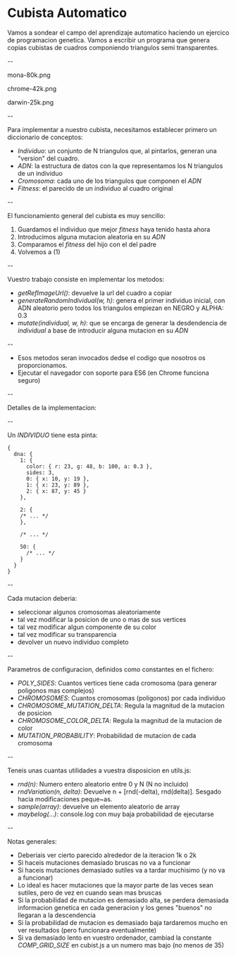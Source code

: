 # Cubista Automatico

Vamos a sondear el campo del aprendizaje automatico haciendo un ejercico de
programacion genetica. Vamos a escribir un programa que genera copias cubistas
de cuadros componiendo triangulos semi transparentes.

--

mona-80k.png

chrome-42k.png

darwin-25k.png

--

Para implementar a nuestro cubista, necesitamos establecer primero un
diccionario de conceptos:

- *Individuo*: un conjunto de N triangulos que, al pintarlos, generan una
  "version" del cuadro.
- *ADN*: la estructura de datos con la que representamos los N triangulos de un
  individuo
- *Cromosoma*: cada uno de los triangulos que componen el _ADN_
- *Fitness*: el parecido de un individuo al cuadro original

--

El funcionamiento general del cubista es muy sencillo:

1. Guardamos el individuo que mejor _fitness_ haya tenido hasta ahora
2. Introducimos alguna mutacion aleatoria en su _ADN_
3. Comparamos el _fitness_ del hijo con el del padre
4. Volvemos a (1)

--

Vuestro trabajo consiste en implementar los metodos:

- *getRefImageUrl()*: devuelve la url del cuadro a copiar
- *generateRandomIndividual(w, h)*: genera el primer individuo inicial, con ADN
  aleatorio pero todos los triangulos empiezan en NEGRO y ALPHA: 0.3
- *mutate(individual, w, h)*: que se encarga de generar la desdendencia de
  _individual_ a base de introducir alguna mutacion en su _ADN_
  
--

- Esos metodos seran invocados dedse el codigo que nosotros os proporcionamos.
- Ejecutar el navegador con soporte para ES6 (en Chrome funciona seguro)

--

Detalles de la implementacion:

--

Un *INDIVIDUO* tiene esta pinta:

```
{
  dna: {
    1: {
      color: { r: 23, g: 48, b: 100, a: 0.3 },
      sides: 3,
      0: { x: 10, y: 19 },
      1: { x: 23, y: 89 },
      2: { x: 87, y: 45 }
    },
    
    2: {
    /* ... */
    },
    
    /* ... */
    
    50: {
      /* ... */
    }
  }
}
```

--

Cada mutacion deberia:
- seleccionar algunos cromosomas aleatoriamente
- tal vez modificar la posicion de uno o mas de sus vertices
- tal vez modificar algun componente de su color
- tal vez modificar su transparencia
- devolver un nuevo individuo completo

--

Parametros de configuracion, definidos como constantes en el fichero:

- *POLY_SIDES*: Cuantos vertices tiene cada cromosoma (para generar poligonos
  mas complejos)
- *CHROMOSOMES*: Cuantos cromosomas (poligonos) por cada individuo
- *CHROMOSOME_MUTATION_DELTA*: Regula la magnitud de la mutacion de posicion
- *CHROMOSOME_COLOR_DELTA*: Regula la magnitud de la mutacion de color
- *MUTATION_PROBABILITY*: Probabilidad de mutacion de cada cromosoma

--

Teneis unas cuantas utilidades a vuestra disposicion en utils.js:

- *rnd(n)*: Numero entero aleatorio entre 0 y N (N no incluido)
- *rndVariation(n, delta)*: Devuelve n + [rnd(-delta), rnd(delta)]. Sesgado
  hacia modificaciones peque~as.
- *sample(array)*: devuelve un elemento aleatorio de array
- *maybelog(...)*: console.log con muy baja probabilidad de ejecutarse

--

Notas generales:

- Deberiais ver cierto parecido alrededor de la iteracion 1k o 2k
- Si haceis mutaciones demasiado bruscas no va a funcionar
- Si haceis mutaciones demasiado sutiles va a tardar muchisimo (y no va a
  funcionar)
- Lo ideal es hacer mutaciones que la mayor parte de las veces sean sutiles,
  pero de vez en cuando sean mas bruscas
- Si la probabilidad de mutacion es demasiado alta, se perdera demasiada
  informacion genetica en cada generacion y los genes "buenos" no llegaran a la
  descendencia
- Si la probabilidad de mutacion es demasiado baja tardaremos mucho en ver
  resultados (pero funcionara eventualmente)
- Si va demasiado lento en vuestro ordenador, cambiad la constante
  *COMP_GRID_SIZE* en cubist.js a un numero mas bajo (no menos de 35)

